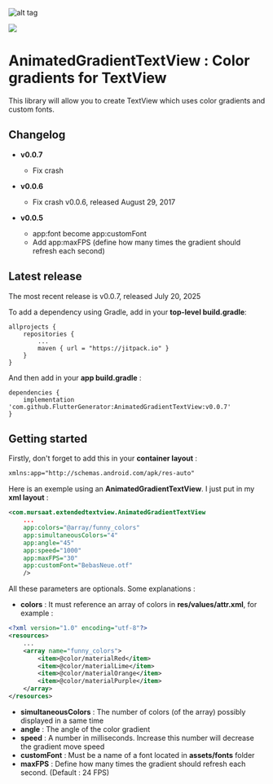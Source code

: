 ![alt tag](https://cloud.githubusercontent.com/assets/12541829/19215982/51424130-8dad-11e6-8a5f-e92652e4ce2b.gif)

[![](https://jitpack.io/v/FlutterGenerator/AnimatedGradientTextView.svg)](https://jitpack.io/#FlutterGenerator/AnimatedGradientTextView)

AnimatedGradientTextView : Color gradients for TextView
=======================================================

This library will allow you to create TextView which uses color gradients and custom fonts.

Changelog
---------

* **v0.0.7**
  * Fix crash

* **v0.0.6**
  * Fix crash v0.0.6, released August 29, 2017

* **v0.0.5**
  * app:font become app:customFont
  * Add app:maxFPS (define how many times the gradient should refresh each second)

Latest release
---------------

The most recent release is v0.0.7, released July 20, 2025

To add a dependency using Gradle, add in your **top-level build.gradle**:
```
allprojects {
	repositories {
		...
		maven { url = "https://jitpack.io" }
	}
}
```

And then add in your **app build.gradle** :
```
dependencies {
    implementation 'com.github.FlutterGenerator:AnimatedGradientTextView:v0.0.7'
}
```

Getting started
---------------
 
Firstly, don't forget to add this in your **container layout** :
```xml
xmlns:app="http://schemas.android.com/apk/res-auto"
```

Here is an exemple using an **AnimatedGradientTextView**. I just put in my **xml layout** :
```xml
<com.mursaat.extendedtextview.AnimatedGradientTextView
	...
	app:colors="@array/funny_colors"
	app:simultaneousColors="4"
	app:angle="45"
	app:speed="1000"
	app:maxFPS="30"
	app:customFont="BebasNeue.otf" 
	/>
```


All these parameters are optionals. Some explanations :
* **colors** : It must reference an array of colors in **res/values/attr.xml**, for example :
```xml
<?xml version="1.0" encoding="utf-8"?>
<resources>
	...
    <array name="funny_colors">
        <item>@color/materialRed</item>
        <item>@color/materialLime</item>
        <item>@color/materialOrange</item>
        <item>@color/materialPurple</item>
    </array>
</resources>
```

* **simultaneousColors** : The number of colors (of the array) possibly displayed in a same time
* **angle** : The angle of the color gradient
* **speed** : A number in milliseconds. Increase this number will decrease the gradient move speed
* **customFont** : Must be a name of a font located in **assets/fonts** folder
* **maxFPS** : Define how many times the gradient should refresh each second. (Default : 24 FPS)
